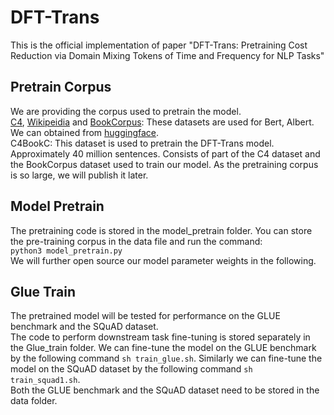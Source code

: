 # DFT-Trans
This is the official implementation of paper "DFT-Trans: Pretraining Cost Reduction via Domain Mixing Tokens of Time and Frequency for NLP Tasks"  
## Pretrain Corpus
We are providing the corpus used to pretrain the model.  
[C4](https://huggingface.co/datasets/allenai/c4), [Wikipeidia](https://huggingface.co/datasets/wikipedia) and 
[BookCorpus](https://huggingface.co/datasets/bookcorpus): These datasets are used for Bert, Albert. We can obtained from [huggingface](https://huggingface.co/).  
C4BookC: This dataset is used to pretrain the DFT-Trans model. Approximately 40 million sentences. Consists of part of the C4 dataset and the BookCorpus dataset used to train our model. As the pretraining corpus is so large, we will publish it later.
## Model Pretrain
The pretraining code is stored in the model_pretrain folder. You can store the pre-training corpus in the data file and run the command:  
``python3 model_pretrain.py``  
We will further open source our model parameter weights in the following.
## Glue Train
The pretrained model will be tested for performance on the GLUE benchmark and the SQuAD dataset.  
The code to perform downstream task fine-tuning is stored separately in the Glue_train folder. We can fine-tune the model on the GLUE benchmark by the following command ``sh train_glue.sh``. Similarly we can fine-tune the model on the SQuAD dataset by the following command 
``sh train_squad1.sh``.  
Both the GLUE benchmark and the SQuAD dataset need to be stored in the data folder.


